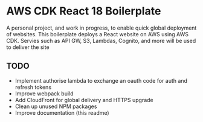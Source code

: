 # AWS CDK React 18 Boilerplate

A personal project, and work in progress, to enable quick global deployment of websites. This boilerplate deploys a React website on AWS using AWS CDK. Servies such as API GW, S3, Lambdas, Cognito, and more will be used to deliver the site

## TODO

* Implement authorise lambda to exchange an oauth code for auth and refresh tokens
* Improve webpack build
* Add CloudFront for global delivery and HTTPS upgrade
* Clean up unused NPM packages
* Improve documentation (this readme)
